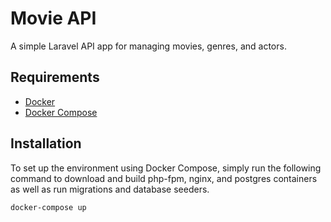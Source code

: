 # Movie API

A simple Laravel API app for managing movies, genres, and actors.

## Requirements

* [Docker](https://www.docker.com/)
* [Docker Compose](https://docs.docker.com/compose/install/)

## Installation

To set up the environment using Docker Compose, simply run the following command
to download and build php-fpm, nginx, and postgres containers as well as run
migrations and database seeders.

```sh
docker-compose up
```
